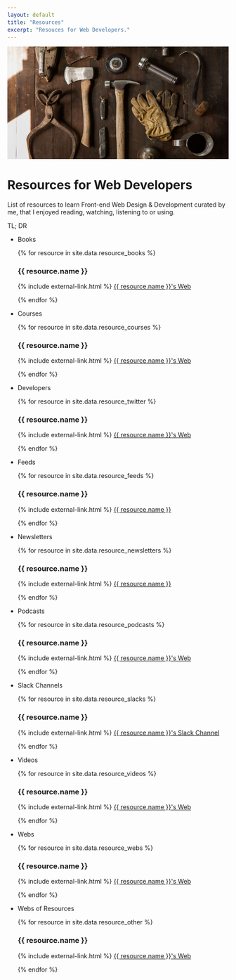 ```yaml
---
layout: default
title: "Resources"
excerpt: "Resouces for Web Developers."
---
```

<div class="">
<img src="/assets/images/section-resources.jpg" alt="Photography by Todd Quackenbush" />
<h1 class="">Resources for Web Developers</h1>
</div>

List of resources to learn Front-end Web Design & Development curated by me, that I enjoyed reading, watching, listening to or using.

TL; DR

<ul class="">
    <li class="">
        <p id="books" class="">Books</p>
        {% for resource in site.data.resource_books %}
            <h3 class="">{{ resource.name }}</h3>
            <p class="">
                {% include external-link.html %}
                <a href="{{ resource.url }}" target="_blank">{{ resource.name }}'s Web</a>
            </p>
        {% endfor %}
    </li>
    <li class="">
        <p class="">Courses</p>
        {% for resource in site.data.resource_courses %}
            <h3 class="">{{ resource.name }}</h3>
            <p class="">
                {% include external-link.html %}
                <a href="{{ resource.url }}" target="_blank">{{ resource.name }}'s Web</a>
            </p>
        {% endfor %}
    </li>
    <li class="">
        <p class="">Developers</p>
        {% for resource in site.data.resource_twitter %}
            <h3 class="">{{ resource.name }}</h3>
            <p class="">
                {% include external-link.html %}
                <a href="{{ resource.url }}" target="_blank">{{ resource.name }}'s Web</a>
            </p>
        {% endfor %}
    </li>
    <li class="">
        <p class="">Feeds</p>
        {% for resource in site.data.resource_feeds %}
            <h3 class="">{{ resource.name }}</h3>
            <p class="">
                {% include external-link.html %}
                <a href="{{ resource.url }}" target="_blank">{{ resource.name }}</a>
            </p>
        {% endfor %}
    </li>
    <li class="">
        <p id="newsletters" class="">Newsletters</p>
        {% for resource in site.data.resource_newsletters %}
            <h3 class="">{{ resource.name }}</h3>
            <p class="">
                {% include external-link.html %}
                <a href="{{ resource.url }}" target="_blank">{{ resource.name }}</a>
            </p>
        {% endfor %}
    </li>
    <li class="">
        <p id="podcasts" class="">Podcasts</p>
        {% for resource in site.data.resource_podcasts %}
            <h3 class="">{{ resource.name }}</h3>
            <p class="">
                {% include external-link.html %}
                <a href="{{ resource.url }}" target="_blank">{{ resource.name }}'s Web</a>
            </p>
        {% endfor %}
    </li>
    <li class="">
        <p class="">Slack Channels</p>
        {% for resource in site.data.resource_slacks %}
            <h3 class="">{{ resource.name }}</h3>
            <p class="">
                {% include external-link.html %}
                <a href="{{ resource.url }}" target="_blank">{{ resource.name }}'s Slack Channel</a>
            </p>
        {% endfor %}
    </li>
    <li class="">
        <p class="">Videos</p>
        {% for resource in site.data.resource_videos %}
            <h3 class="">{{ resource.name }}</h3>
            <p class="">
                {% include external-link.html %}
                <a href="{{ resource.url }}" target="_blank">{{ resource.name }}'s Web</a>
            </p>
        {% endfor %}
    </li>
    <li class="">
        <p class="">Webs</p>
        {% for resource in site.data.resource_webs %}
            <h3 class="">{{ resource.name }}</h3>
            <p class="">
                {% include external-link.html %}
                <a href="{{ resource.url }}" target="_blank">{{ resource.name }}'s Web</a>
            </p>
        {% endfor %}
    </li>
    <li class="">
        <p class="">Webs of Resources</p>
        {% for resource in site.data.resource_other %}
            <h3 class="">{{ resource.name }}</h3>
            <p class="">
                {% include external-link.html %}
                <a href="{{ resource.url }}" target="_blank">{{ resource.name }}'s Web</a>
            </p>
        {% endfor %}
    </li>
</ul>
